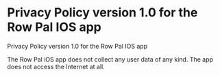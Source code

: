 # Privacy Policy version 1.0 for the Row Pal IOS app

Privacy Policy version 1.0 for the Row Pal IOS app

The Row Pal iOS app does not collect any user data of any kind. The app does not access the Internet at all.
